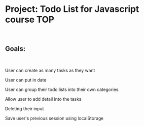<h1>Project: Todo List for Javascript course TOP</h1><br>
<h2>Goals:</h2><br>
<p>User can create as many tasks as they want</p>
<p>User can put in date</p>
<p>User can group their todo lists into their own categories</p>
<p>Allow user to add detail into the tasks</p>
<p>Deleting their input</p>
<p>Save user's previous session using localStorage</p>